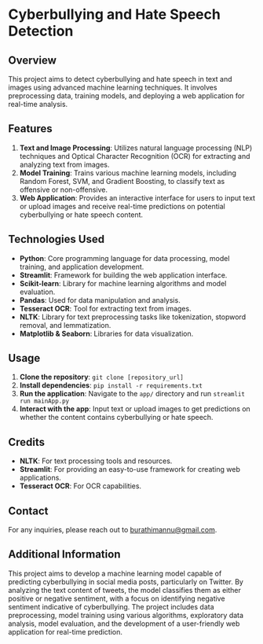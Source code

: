 # Cyberbullying and Hate Speech Detection

## Overview
This project aims to detect cyberbullying and hate speech in text and images using advanced machine learning techniques. It involves preprocessing data, training models, and deploying a web application for real-time analysis.

## Features
1. **Text and Image Processing**: Utilizes natural language processing (NLP) techniques and Optical Character Recognition (OCR) for extracting and analyzing text from images.
2. **Model Training**: Trains various machine learning models, including Random Forest, SVM, and Gradient Boosting, to classify text as offensive or non-offensive.
3. **Web Application**: Provides an interactive interface for users to input text or upload images and receive real-time predictions on potential cyberbullying or hate speech content.

## Technologies Used
- **Python**: Core programming language for data processing, model training, and application development.
- **Streamlit**: Framework for building the web application interface.
- **Scikit-learn**: Library for machine learning algorithms and model evaluation.
- **Pandas**: Used for data manipulation and analysis.
- **Tesseract OCR**: Tool for extracting text from images.
- **NLTK**: Library for text preprocessing tasks like tokenization, stopword removal, and lemmatization.
- **Matplotlib & Seaborn**: Libraries for data visualization.

## Usage
1. **Clone the repository**: `git clone [repository_url]`
2. **Install dependencies**: `pip install -r requirements.txt`
3. **Run the application**: Navigate to the `app/` directory and run `streamlit run mainApp.py`
4. **Interact with the app**: Input text or upload images to get predictions on whether the content contains cyberbullying or hate speech.

## Credits
- **NLTK**: For text processing tools and resources.
- **Streamlit**: For providing an easy-to-use framework for creating web applications.
- **Tesseract OCR**: For OCR capabilities.

## Contact
For any inquiries, please reach out to [burathimannu@gmail.com](mailto:burathimannu@gmail.com).

## Additional Information
This project aims to develop a machine learning model capable of predicting cyberbullying in social media posts, particularly on Twitter. By analyzing the text content of tweets, the model classifies them as either positive or negative sentiment, with a focus on identifying negative sentiment indicative of cyberbullying. The project includes data preprocessing, model training using various algorithms, exploratory data analysis, model evaluation, and the development of a user-friendly web application for real-time prediction.
